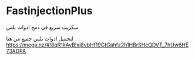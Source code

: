 # FastinjectionPlus
سكربت سريع في دمج ادوات بلس

لتحميل ادوات بلس جميع من هنا
https://mega.nz/#!8qR1kAyB!xj8vbHf19GtGahfz2h1HBrSHcQDVT_7hUw6HE73ADPA

